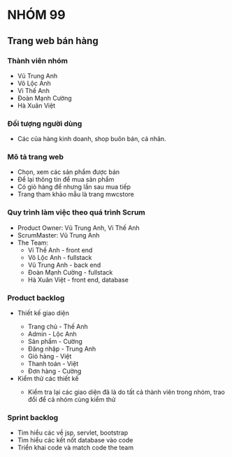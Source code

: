
# NHÓM 99 <br/>

## Trang web bán hàng<br/>

### Thành viên nhóm
 * Vũ Trung Anh<br/>
 * Võ Lộc Anh<br/>
 * Vi Thế Anh<br/>
 * Đoàn Mạnh Cường<br/>
 * Hà Xuân Việt<br/>

### Đối tượng người dùng
 * Các của hàng kinh doanh, shop buôn bán, cá nhân.
### Mô tả trang web 
 * Chọn, xem các sản phẩm được bán
 * Để lại thông tin để mua sản phẩm
 * Có giỏ hàng để nhưng lần sau mua tiếp
 * Trang tham khảo mẫu là trang mwcstore
### Quy trình làm việc theo quá trình Scrum
 
 
<ul>
<li>Product Owner: Vũ Trung Anh, Vi Thế Anh</li>
<li>ScrumMaster: Vũ Trung Anh</li>
<li>The Team:
<ul>
<li>Vi Thế Anh - front end</li>
<li>Võ Lộc Anh - fullstack</li>
<li>Vũ Trung Anh - back end</li>
<li>Đoàn Mạnh Cường - fullstack</li>
<li>Hà Xuân Việt - front end, database</li>
</ul>
</li>
</ul>

### Product backlog
<ul>
  <li>Thiết kế giao diện </li>
  <ul>
    <li>Trang chủ - Thế Anh</li>
    <li>Admin - Lộc Anh</li>
    <li>Sản phẩm - Cường</li>
    <li>Đăng nhập - Trung Anh </li>
    <li>Giỏ hàng - Việt</li>
    <li>Thanh toán - Việt</li>
    <li>Đơn hàng - Cường</li> 
    
  </ul>
  <li>Kiểm thử các thiết kế</li>  <ul>

  <li>Kiểm tra lại các giao diện đã là do tất cả thành viên trong nhóm, trao đổi để cả nhóm cùng kiểm thử</li>
  
  </ul>
</ul>

### Sprint backlog
* Tìm hiểu các về jsp, servlet, bootstrap
* Tìm hiểu các kết nốt database vào code
* Triển khai code và match code the team
                  
              



